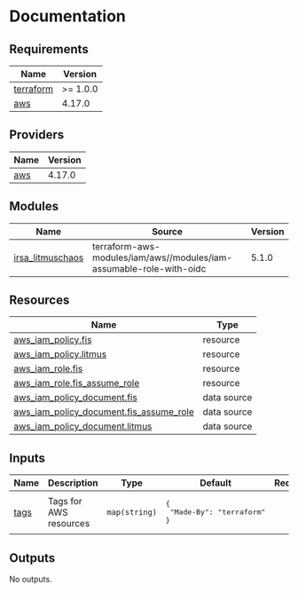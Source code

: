# Documentation

<!-- BEGINNING OF PRE-COMMIT-TERRAFORM DOCS HOOK -->
## Requirements

| Name | Version |
|------|---------|
| <a name="requirement_terraform"></a> [terraform](#requirement\_terraform) | >= 1.0.0 |
| <a name="requirement_aws"></a> [aws](#requirement\_aws) | 4.17.0 |

## Providers

| Name | Version |
|------|---------|
| <a name="provider_aws"></a> [aws](#provider\_aws) | 4.17.0 |

## Modules

| Name | Source | Version |
|------|--------|---------|
| <a name="module_irsa_litmuschaos"></a> [irsa\_litmuschaos](#module\_irsa\_litmuschaos) | terraform-aws-modules/iam/aws//modules/iam-assumable-role-with-oidc | 5.1.0 |

## Resources

| Name | Type |
|------|------|
| [aws_iam_policy.fis](https://registry.terraform.io/providers/hashicorp/aws/4.17.0/docs/resources/iam_policy) | resource |
| [aws_iam_policy.litmus](https://registry.terraform.io/providers/hashicorp/aws/4.17.0/docs/resources/iam_policy) | resource |
| [aws_iam_role.fis](https://registry.terraform.io/providers/hashicorp/aws/4.17.0/docs/resources/iam_role) | resource |
| [aws_iam_role.fis_assume_role](https://registry.terraform.io/providers/hashicorp/aws/4.17.0/docs/resources/iam_role) | resource |
| [aws_iam_policy_document.fis](https://registry.terraform.io/providers/hashicorp/aws/4.17.0/docs/data-sources/iam_policy_document) | data source |
| [aws_iam_policy_document.fis_assume_role](https://registry.terraform.io/providers/hashicorp/aws/4.17.0/docs/data-sources/iam_policy_document) | data source |
| [aws_iam_policy_document.litmus](https://registry.terraform.io/providers/hashicorp/aws/4.17.0/docs/data-sources/iam_policy_document) | data source |

## Inputs

| Name | Description | Type | Default | Required |
|------|-------------|------|---------|:--------:|
| <a name="input_tags"></a> [tags](#input\_tags) | Tags for AWS resources | `map(string)` | <pre>{<br>  "Made-By": "terraform"<br>}</pre> | no |

## Outputs

No outputs.
<!-- END OF PRE-COMMIT-TERRAFORM DOCS HOOK -->

